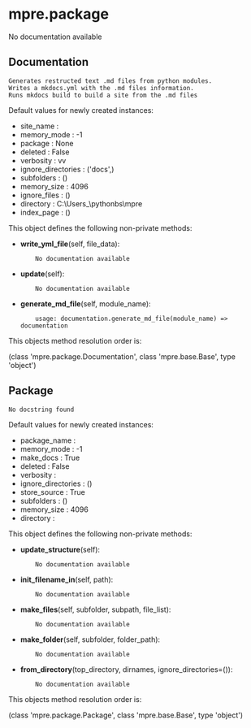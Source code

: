 mpre.package
========
No documentation available

Documentation
--------
	
	Generates restructed text .md files from python modules.
	Writes a mkdocs.yml with the .md files information.
	Runs mkdocs build to build a site from the .md files
	

Default values for newly created instances:

- site_name                : 
- memory_mode              : -1
- package                  : None
- deleted                  : False
- verbosity                : vv
- ignore_directories       : ('docs',)
- subfolders               : ()
- memory_size              : 4096
- ignore_files             : ()
- directory                : C:\Users\_\pythonbs\mpre
- index_page               : ()

This object defines the following non-private methods:


- **write_yml_file**(self, file_data):

		  No documentation available



- **update**(self):

		  No documentation available



- **generate_md_file**(self, module_name):

		  usage: documentation.generate_md_file(module_name) => documentation


This objects method resolution order is:

(class 'mpre.package.Documentation', class 'mpre.base.Base', type 'object')


Package
--------
	No docstring found

Default values for newly created instances:

- package_name             : 
- memory_mode              : -1
- make_docs                : True
- deleted                  : False
- verbosity                : 
- ignore_directories       : ()
- store_source             : True
- subfolders               : ()
- memory_size              : 4096
- directory                : 

This object defines the following non-private methods:


- **update_structure**(self):

		  No documentation available



- **init_filename_in**(self, path):

		  No documentation available



- **make_files**(self, subfolder, subpath, file_list):

		  No documentation available



- **make_folder**(self, subfolder, folder_path):

		  No documentation available



- **from_directory**(top_directory, dirnames, ignore_directories=()):

		  No documentation available


This objects method resolution order is:

(class 'mpre.package.Package', class 'mpre.base.Base', type 'object')
